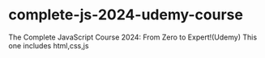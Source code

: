 # complete-js-2024-udemy-course

The Complete JavaScript Course 2024: From Zero to Expert!(Udemy)
This one includes html,css,js
